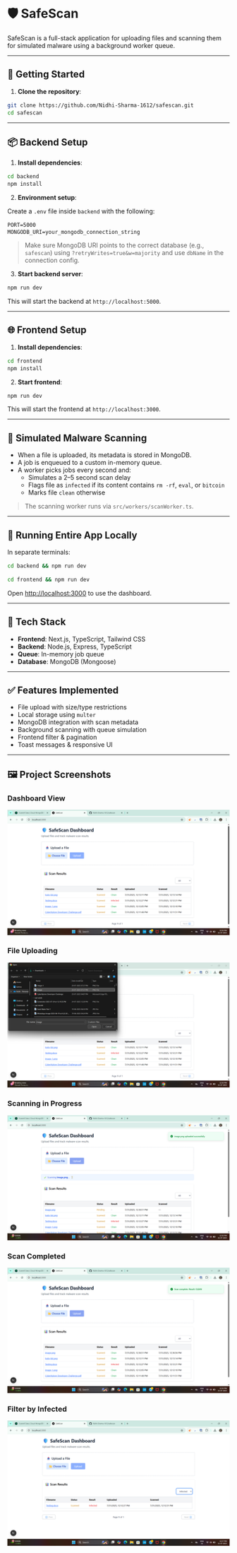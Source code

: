 # 🛡️ SafeScan

SafeScan is a full-stack application for uploading files and scanning them for simulated malware using a background worker queue.

---

## 🔧 Getting Started

1. **Clone the repository**:

```bash
git clone https://github.com/Nidhi-Sharma-1612/safescan.git
cd safescan
```

---

## 📦 Backend Setup

1. **Install dependencies**:

```bash
cd backend
npm install
```

2. **Environment setup**:

Create a `.env` file inside `backend` with the following:

```
PORT=5000
MONGODB_URI=your_mongodb_connection_string
```

> Make sure MongoDB URI points to the correct database (e.g., `safescan`) using `?retryWrites=true&w=majority` and use `dbName` in the connection config.

3. **Start backend server**:

```bash
npm run dev
```

This will start the backend at `http://localhost:5000`.

---

## 🌐 Frontend Setup

1. **Install dependencies**:

```bash
cd frontend
npm install
```

2. **Start frontend**:

```bash
npm run dev
```

This will start the frontend at `http://localhost:3000`.

---

## 🧪 Simulated Malware Scanning

- When a file is uploaded, its metadata is stored in MongoDB.
- A job is enqueued to a custom in-memory queue.
- A worker picks jobs every second and:
  - Simulates a 2–5 second scan delay
  - Flags file as `infected` if its content contains `rm -rf`, `eval`, or `bitcoin`
  - Marks file `clean` otherwise

> The scanning worker runs via `src/workers/scanWorker.ts`.

---

## 🚀 Running Entire App Locally

In separate terminals:

```bash
cd backend && npm run dev
```

```bash
cd frontend && npm run dev
```

Open [http://localhost:3000](http://localhost:3000) to use the dashboard.

---

## 🧰 Tech Stack

- **Frontend**: Next.js, TypeScript, Tailwind CSS
- **Backend**: Node.js, Express, TypeScript
- **Queue**: In-memory job queue
- **Database**: MongoDB (Mongoose)

---

## ✅ Features Implemented

- File upload with size/type restrictions
- Local storage using `multer`
- MongoDB integration with scan metadata
- Background scanning with queue simulation
- Frontend filter & pagination
- Toast messages & responsive UI

---

## 🖼️ Project Screenshots

### Dashboard View

![Dashboard](./screenshots/dashboard.png)

### File Uploading

![Uploading](./screenshots/upload.png)

### Scanning in Progress

![Scanning](./screenshots/scanning.png)

### Scan Completed

![Scanned](./screenshots/scanned.png)

### Filter by Infected

![Filtered](./screenshots/filtered.png)
